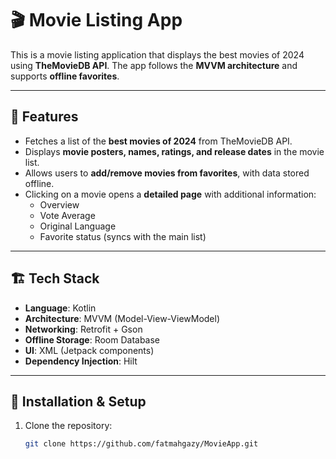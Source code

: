 # 🎬 Movie Listing App

This is a movie listing application that displays the best movies of 2024 using **TheMovieDB API**. The app follows the **MVVM architecture** and supports **offline favorites**.

---

## 📌 Features
- Fetches a list of the **best movies of 2024** from TheMovieDB API.
- Displays **movie posters, names, ratings, and release dates** in the movie list.
- Allows users to **add/remove movies from favorites**, with data stored offline.
- Clicking on a movie opens a **detailed page** with additional information:
  - Overview
  - Vote Average
  - Original Language
  - Favorite status (syncs with the main list)

---

## 🏗️ Tech Stack
- **Language**: Kotlin
- **Architecture**: MVVM (Model-View-ViewModel)
- **Networking**: Retrofit + Gson
- **Offline Storage**: Room Database
- **UI**: XML (Jetpack components)
- **Dependency Injection**: Hilt
  
---

## 🔧 Installation & Setup
1. Clone the repository:
   ```bash
   git clone https://github.com/fatmahgazy/MovieApp.git
